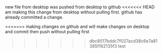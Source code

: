new file from desktop
was pushed from desktop to github
<<<<<<< HEAD
am making this change from desktop without pulling first. github has already committed a change.

=======
making changes on github and will make changes on desktop and commit then push without pulling first
>>>>>>> dbc8017bddc7f027acd38c6e7a81385f162135f3
test
